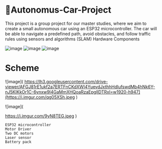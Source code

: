 # 🚗Autonomus-Car-Project


This project is a group project for our master studies, where we aim to create a small autonomous car using an ESP32 microcontroller. The car will be able to navigate a predefined path, avoid obstacles, and follow traffic rules using sensors and algorithms (SLAM)
Hardware Components

![image](    https://i.imgur.com/YUKnNPi.jpeg           )
![image](    https://i.imgur.com/qg05XSh.jpeg         )
![image](    https://i.imgur.com/9yN8TEG.jpeg   )
# Scheme

![image]( 
https://lh3.googleusercontent.com/drive-viewer/AFGJ81rE1ukf2a7ERTFnCKdXWI4YuevdJxthhHdlufswdMb4hNk6Y-nJ5KIKkOr1C-6ynxw9l4GaMmXHQoaRzaEpglIDTRxl=w1920-h947](https://i.imgur.com/qg05XSh.jpeg
) 


![image]( 

https://i.imgur.com/9yN8TEG.jpeg
) 


    ESP32 microcontroller
    Motor Driver
    Two DC motors
    Laser sensor
    Battery pack
   
